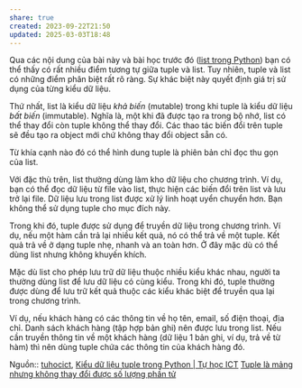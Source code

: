 ```yaml
---
share: true
created: 2023-09-22T21:50
updated: 2025-03-03T18:48
---
```

Qua các nội dung của bài này và bài học trước đó ([list trong Python](https://tuhocict.com/kieu-danh-sach-list-trong-python/)) bạn có thể thấy có rất nhiều điểm tương tự giữa tuple và list. Tuy nhiên, tuple và list có những điểm phân biệt rất rõ ràng. Sự khác biệt này quyết định giá trị sử dụng của từng kiểu dữ liệu.

Thứ nhất, list là kiểu dữ liệu _khả biến_ (mutable) trong khi tuple là kiểu dữ liệu _bất biến_ (immutable). Nghĩa là, một khi đã được tạo ra trong bộ nhớ, list có thể thay đổi còn tuple không thể thay đổi. Các thao tác biến đổi trên tuple sẽ đều tạo ra object mới chứ không thay đổi object sẵn có.

Từ khía cạnh nào đó có thể hình dung tuple là phiên bản chỉ đọc thu gọn của list.

Với đặc thù trên, list thường dùng làm kho dữ liệu cho chương trình. Ví dụ, bạn có thể đọc dữ liệu từ file vào list, thực hiện các biến đổi trên list và lưu trở lại file. Dữ liệu lưu trong list được xử lý linh hoạt uyển chuyển hơn. Bạn không thể sử dụng tuple cho mục đích này.

Trong khi đó, tuple được sử dụng để truyền dữ liệu trong chương trình. Ví dụ, nếu một hàm cần trả lại nhiều kết quả, nó có thể trả về một tuple. Kết quả trả về ở dạng tuple nhẹ, nhanh và an toàn hơn. Ở đây mặc dù có thể dùng list nhưng không khuyến khích.

Mặc dù list cho phép lưu trữ dữ liệu thuộc nhiều kiểu khác nhau, người ta thường dùng list để lưu dữ liệu có cùng kiểu. Trong khi đó, tuple thường được dùng để lưu trữ kết quả thuộc các kiểu khác biệt để truyền qua lại trong chương trình.

Ví dụ, nếu khách hàng có các thông tin về họ tên, email, số điện thoại, địa chỉ. Danh sách khách hàng (tập hợp bản ghi) nên được lưu trong list. Nếu cần truyền thông tin về một khách hàng (dữ liệu 1 bản ghi, ví dụ, trả về từ hàm) thì nên dùng tuple chứa các thông tin của khách hàng đó.

Nguồn:: [tuhocict](../../../../%CE%9E%20Ngu%E1%BB%93n%20v%C3%A0%20t%C3%A0i%20nguy%C3%AAn%20h%E1%BB%97%20tr%E1%BB%A3/%CE%9E%20Ngu%E1%BB%93n/tuhocict.md), [Kiểu dữ liệu tuple trong Python | Tự học ICT](https://tuhocict.com/kieu-du-lieu-tuple-trong-python/)
[Tuple là mảng nhưng không thay đổi được số lượng phần tử](./Tuple%20l%C3%A0%20m%E1%BA%A3ng%20nh%C6%B0ng%20kh%C3%B4ng%20thay%20%C4%91%E1%BB%95i%20%C4%91%C6%B0%E1%BB%A3c%20s%E1%BB%91%20l%C6%B0%E1%BB%A3ng%20ph%E1%BA%A7n%20t%E1%BB%AD.md)